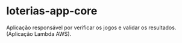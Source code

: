 # loterias-app-core
Aplicação responsável por verificar os jogos e validar os resultados. (Aplicação Lambda AWS).
